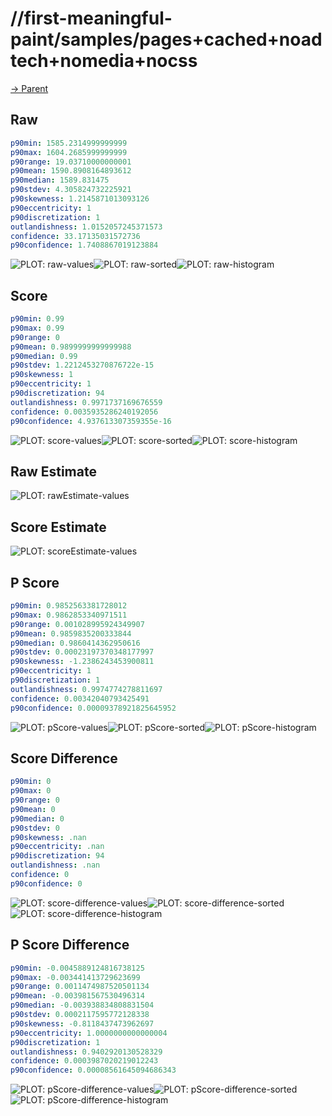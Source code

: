 
# //first-meaningful-paint/samples/pages+cached+noadtech+nomedia+nocss

[→ Parent](../..)


## Raw


```yaml
p90min: 1585.2314999999999
p90max: 1604.2685999999999
p90range: 19.03710000000001
p90mean: 1590.8908164893612
p90median: 1589.831475
p90stdev: 4.305824732225921
p90skewness: 1.2145871013093126
p90eccentricity: 1
p90discretization: 1
outlandishness: 1.0152057245371573
confidence: 33.17135031572736
p90confidence: 1.7408867019123884

```

![PLOT: raw-values](./raw/values.svg)![PLOT: raw-sorted](./raw/sorted.svg)![PLOT: raw-histogram](./raw/histogram.svg)
## Score


```yaml
p90min: 0.99
p90max: 0.99
p90range: 0
p90mean: 0.9899999999999988
p90median: 0.99
p90stdev: 1.2212453270876722e-15
p90skewness: 1
p90eccentricity: 1
p90discretization: 94
outlandishness: 0.9971737169676559
confidence: 0.0035935286240192056
p90confidence: 4.937613307359355e-16

```

![PLOT: score-values](./score/values.svg)![PLOT: score-sorted](./score/sorted.svg)![PLOT: score-histogram](./score/histogram.svg)
## Raw Estimate

![PLOT: rawEstimate-values](./rawEstimate/values.svg)
## Score Estimate

![PLOT: scoreEstimate-values](./scoreEstimate/values.svg)
## P Score


```yaml
p90min: 0.9852563381728012
p90max: 0.9862853340971511
p90range: 0.001028995924349907
p90mean: 0.9859835200333844
p90median: 0.9860414362950616
p90stdev: 0.00023197370348177997
p90skewness: -1.2386243453900811
p90eccentricity: 1
p90discretization: 1
outlandishness: 0.9974774278811697
confidence: 0.00342040793425491
p90confidence: 0.00009378921825645952

```

![PLOT: pScore-values](./pScore/values.svg)![PLOT: pScore-sorted](./pScore/sorted.svg)![PLOT: pScore-histogram](./pScore/histogram.svg)
## Score Difference


```yaml
p90min: 0
p90max: 0
p90range: 0
p90mean: 0
p90median: 0
p90stdev: 0
p90skewness: .nan
p90eccentricity: .nan
p90discretization: 94
outlandishness: .nan
confidence: 0
p90confidence: 0

```

![PLOT: score-difference-values](./score-difference/values.svg)![PLOT: score-difference-sorted](./score-difference/sorted.svg)![PLOT: score-difference-histogram](./score-difference/histogram.svg)
## P Score Difference


```yaml
p90min: -0.0045889124816738125
p90max: -0.003441413729623699
p90range: 0.0011474987520501134
p90mean: -0.003981567530496314
p90median: -0.003938834808831504
p90stdev: 0.0002117595772128338
p90skewness: -0.8118437473962697
p90eccentricity: 1.0000000000000004
p90discretization: 1
outlandishness: 0.9402920130528329
confidence: 0.0003987020219012243
p90confidence: 0.00008561645094686343

```

![PLOT: pScore-difference-values](./pScore-difference/values.svg)![PLOT: pScore-difference-sorted](./pScore-difference/sorted.svg)![PLOT: pScore-difference-histogram](./pScore-difference/histogram.svg)